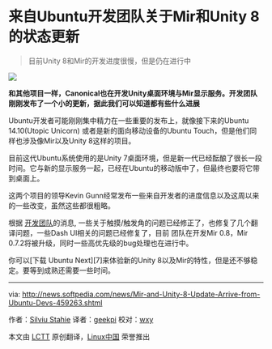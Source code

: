 来自Ubuntu开发团队关于Mir和Unity 8的状态更新
================================================================================
> 目前Unity 8和Mir的开发进度很慢，但是仍在进行中

![](http://i1-news.softpedia-static.com/images/news2/Mir-and-Unity-8-Update-Arrive-from-Ubuntu-Devs-459263-2.jpg)

**和其他项目一样，Canonical也在开发Unity桌面环境与Mir显示服务。开发团队刚刚发布了一个小的更新，据此我们可以知道都有些什么进展**

Ubuntu开发者可能刚刚集中精力在一些重要的发布上，就像接下来的Ubuntu 14.10(Utopic Unicorn) 或者是新的面向移动设备的Ubuntu Touch，但是他们同样也涉及像Mir以及Unity 8这样的项目。

目前这代Ubuntu系统使用的是Unity 7桌面环境，但是新一代已经酝酿了很长一段时间。它与新的显示服务一起，已经在Ubuntu的移动版中了，但最终也要将它带到桌面上。

这两个项目的领导Kevin Gunn经常发布一些来自开发者的进度信息以及这周以来的一些改变，虽然这些都很粗略。

根据 [开发团队][1]的消息, 一些关于触摸/触发角的问题已经修正了，也修复了几个翻译问题，一些Dash UI相关的问题已经修复了，目前 团队在开发Mir 0.8，Mir 0.7.2将被升级，同时一些高优先级的bug处理也在进行中。

你可以[下载 Ubuntu Next][7]来体验新的Unity 8以及Mir的特性，但是还不够稳定。要等到成熟还需要一些时间。

--------------------------------------------------------------------------------

via: http://news.softpedia.com/news/Mir-and-Unity-8-Update-Arrive-from-Ubuntu-Devs-459263.shtml

作者：[Silviu Stahie][a]
译者：[geekpi](https://github.com/geekpi)
校对：[wxy](https://github.com/wxy)

本文由 [LCTT](https://github.com/LCTT/TranslateProject) 原创翻译，[Linux中国](http://linux.cn/) 荣誉推出

[a]:http://news.softpedia.com/editors/browse/silviu-stahie
[1]:https://lists.launchpad.net/ubuntu-phone/msg09875.html
[2]:http://cdimage.ubuntu.com/daily-live/current/utopic-desktop-amd64.iso
[3]:http://cdimage.ubuntu.com/daily-live/current/utopic-desktop-i386.iso
[4]:http://cdimage.ubuntu.com/daily-live/current/utopic-desktop-amd64+mac.iso
[5]:http://cdimage.ubuntu.com/ubuntu-desktop-next/daily-live/current/utopic-desktop-amd64.iso
[6]:http://cdimage.ubuntu.com/ubuntu-desktop-next/daily-live/current/utopic-desktop-i386.iso